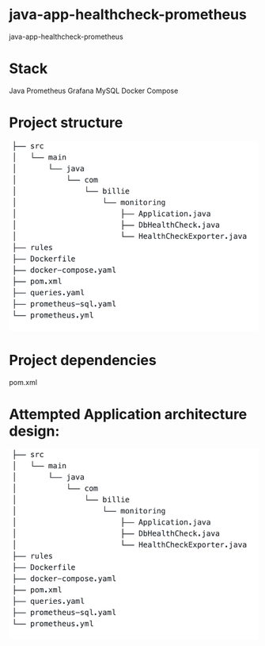 # java-app-healthcheck-prometheus
java-app-healthcheck-prometheus

# Stack

Java
Prometheus
Grafana
MySQL
Docker Compose

# Project structure

![](images/project-structure.png)

# Project dependencies

pom.xml

# Attempted Application architecture design:

![](images/project-structure.png)

